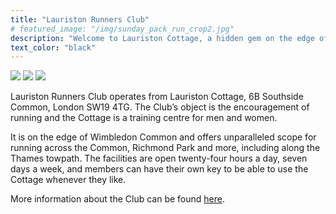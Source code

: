 ```yaml
---
title: "Lauriston Runners Club"
# featured_image: "/img/sunday_pack_run_crop2.jpg"
description: "Welcome to Lauriston Cottage, a hidden gem on the edge of Wimbledon Common"
text_color: "black"
---
```


![](https://www.lauristonrunners.club/img/outside_road_resize.jpg) ![](https://www.lauristonrunners.club/img/entrance_resize.jpg) ![](https://www.lauristonrunners.club/img/changing_rooms_resize.jpg)

Lauriston Runners Club operates from Lauriston Cottage, 6B Southside Common, London SW19 4TG.  The Club’s object is the encouragement of running and the Cottage is a training centre for men and women.

It is on the edge of Wimbledon Common and offers unparalleled scope for running across the Common, Richmond Park and more, including along the Thames towpath.  The facilities are open twenty-four hours a day, seven days a week, and members can have their own key to be able to use the Cottage whenever they like.

More information about the Club can be found [here](https://www.lauristonrunners.club/about/).
